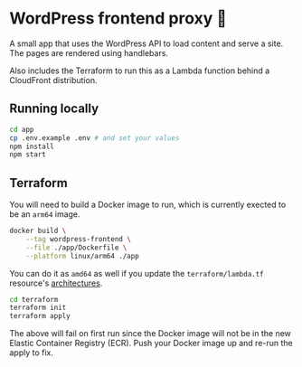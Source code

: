 # WordPress frontend proxy :arrows_counterclockwise:
A small app that uses the WordPress API to load content and serve a site.  The pages are rendered using handlebars.

Also includes the Terraform to run this as a Lambda function behind a CloudFront distribution.

## Running locally
```sh
cd app
cp .env.example .env # and set your values
npm install
npm start
```

## Terraform
You will need to build a Docker image to run, which is currently exected to be an `arm64` image.
```sh
docker build \
    --tag wordpress-frontend \
    --file ./app/Dockerfile \
    --platform linux/arm64 ./app 
```

You can do it as `amd64` as well if you update the `terraform/lambda.tf` resource's [architectures](https://github.com/patheard/wordpress-frontend/blob/dfa9dfc6d26b62396fdb5f00b8c2e1dd4d615c59/terraform/lambda.tf#L7).

```sh
cd terraform
terraform init
terraform apply
```

The above will fail on first run since the Docker image will not be in the new Elastic Container Registry (ECR).  Push your Docker image up and re-run the apply to fix.
